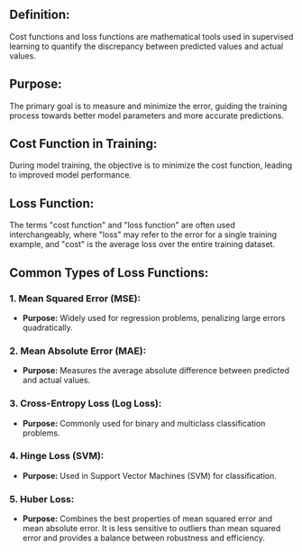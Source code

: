## Definition:

Cost functions and loss functions are mathematical tools used in supervised learning to quantify the discrepancy between predicted values and actual values.

## Purpose:

The primary goal is to measure and minimize the error, guiding the training process towards better model parameters and more accurate predictions.

## Cost Function in Training:

During model training, the objective is to minimize the cost function, leading to improved model performance.

## Loss Function:

The terms "cost function" and "loss function" are often used interchangeably, where "loss" may refer to the error for a single training example, and "cost" is the average loss over the entire training dataset.

## Common Types of Loss Functions:

### 1. Mean Squared Error (MSE):

- **Purpose:** Widely used for regression problems, penalizing large errors quadratically.

### 2. Mean Absolute Error (MAE):

- **Purpose:** Measures the average absolute difference between predicted and actual values.

### 3. Cross-Entropy Loss (Log Loss):

- **Purpose:** Commonly used for binary and multiclass classification problems.

### 4. Hinge Loss (SVM):

- **Purpose:** Used in Support Vector Machines (SVM) for classification.

### 5. Huber Loss:

- **Purpose:** Combines the best properties of mean squared error and mean absolute error. It is less sensitive to outliers than mean squared error and provides a balance between robustness and efficiency.
